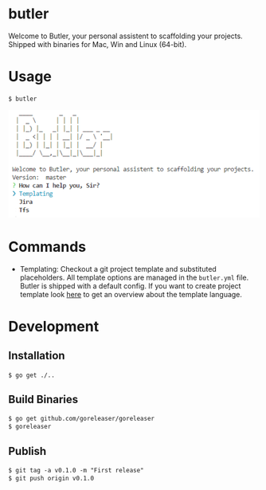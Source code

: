 # butler
Welcome to Butler, your personal assistent to scaffolding your projects.
Shipped with binaries for Mac, Win and Linux (64-bit).

# Usage

```sh
$ butler
```

![butler](butler.png)

# Commands

- Templating: Checkout a git project template and substituted placeholders. All template options are managed in the `butler.yml` file. Butler is shipped with a default config. If you want to create project template look [here](https://golang.org/pkg/text/template/) to get an overview about the template language.

# Development

## Installation
```
$ go get ./..
```

## Build Binaries

```
$ go get github.com/goreleaser/goreleaser
$ goreleaser
```

## Publish

```
$ git tag -a v0.1.0 -m "First release"
$ git push origin v0.1.0
```
